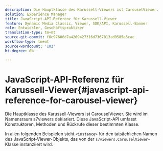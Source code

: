 ```yaml
---
description: Die Hauptklasse des Karussell-Viewers ist CarouselViewer. Sie wird im Namensraum s7viewers deklariert. Diese JavaScript-API umfasst Konstruktoren, Methoden und Rückrufe dieser bestimmten Klasse.
solution: Experience Manager
title: JavaScript-API-Referenz für Karussell-Viewer
feature: Dynamic Media Classic, Viewer, SDK/API, Karussell-Banner
role: Entwickler, Geschäftspraktiker
translation-type: tm+mt
source-git-commit: f6c97606d7a4209427316d7367013ad9585a5cae
workflow-type: tm+mt
source-wordcount: '102'
ht-degree: 0%

---
```



# JavaScript-API-Referenz für Karussell-Viewer{#javascript-api-reference-for-carousel-viewer}

Die Hauptklasse des Karussell-Viewers ist CarouselViewer. Sie wird im Namensraum s7viewers deklariert. Diese JavaScript-API umfasst Konstruktoren, Methoden und Rückrufe dieser bestimmten Klasse.

In allen folgenden Beispielen steht `<instance>` für den tatsächlichen Namen des JavaScript-Viewer-Objekts, das von der `s7viewers.CarouselViewer`-Klasse instanziiert wird.
